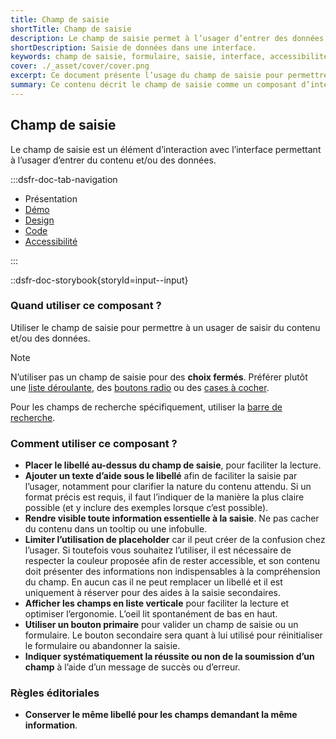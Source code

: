 ```yaml
---
title: Champ de saisie
shortTitle: Champ de saisie
description: Le champ de saisie permet à l’usager d’entrer des données dans une interface en respectant des règles de clarté et d’accessibilité.
shortDescription: Saisie de données dans une interface.
keywords: champ de saisie, formulaire, saisie, interface, accessibilité, design system, UX, UI, libellé, texte d’aide
cover: ./_asset/cover/cover.png
excerpt: Ce document présente l’usage du champ de saisie pour permettre à l’usager d’entrer des informations, en précisant les cas d’usage appropriés et les bonnes pratiques d’interface.
summary: Ce contenu décrit le champ de saisie comme un composant d’interface permettant à l’usager de saisir du contenu ou des données. Il indique quand l’utiliser, avec quelles alternatives dans le cas de choix fermés, et fournit des recommandations précises sur son usage, la disposition des éléments, les messages de retour, l’accessibilité et les libellés. Il s’adresse aux concepteurs et développeurs souhaitant garantir une saisie claire, efficace et cohérente dans leurs interfaces.
---
```


## Champ de saisie

Le champ de saisie est un élément d’interaction avec l’interface permettant à l’usager d’entrer du contenu et/ou des données.

:::dsfr-doc-tab-navigation

- Présentation
- [Démo](./demo/index.md)
- [Design](./design/index.md)
- [Code](./code/index.md)
- [Accessibilité](./accessibility/index.md)

:::

::dsfr-doc-storybook{storyId=input--input}

### Quand utiliser ce composant ?

Utiliser le champ de saisie pour permettre à un usager de saisir du contenu et/ou des données.

> [!NOTE]
> N’utiliser pas un champ de saisie pour des **choix fermés**. Préférer plutôt une [liste déroulante](../../../select/_part/doc/index.md), des [boutons radio](../../../radio/_part/doc/index.md) ou des [cases à cocher](../../../checkbox/_part/doc/index.md).
>
> Pour les champs de recherche spécifiquement, utiliser la [barre de recherche](../../../search/_part/doc/index.md).

### Comment utiliser ce composant ?

- **Placer le libellé au-dessus du champ de saisie**, pour faciliter la lecture.
- **Ajouter un texte d’aide sous le libellé** afin de faciliter la saisie par l’usager, notamment pour clarifier la nature du contenu attendu. Si un format précis est requis, il faut l’indiquer de la manière la plus claire possible (et y inclure des exemples lorsque c’est possible).
- **Rendre visible toute information essentielle à la saisie**. Ne pas cacher du contenu dans un tooltip ou une infobulle.
- **Limiter l’utilisation de placeholder** car il peut créer de la confusion chez l’usager. Si toutefois vous souhaitez l’utiliser, il est nécessaire de respecter la couleur proposée afin de rester accessible, et son contenu doit présenter des informations non indispensables à la compréhension du champ. En aucun cas il ne peut remplacer un libellé et il est uniquement à réserver pour des aides à la saisie secondaires.
- **Afficher les champs en liste verticale** pour faciliter la lecture et optimiser l’ergonomie. L’oeil lit spontanément de bas en haut.
- **Utiliser un bouton primaire** pour valider un champ de saisie ou un formulaire. Le bouton secondaire sera quant à lui utilisé pour réinitialiser le formulaire ou abandonner la saisie.
- **Indiquer systématiquement la réussite ou non de la soumission d’un champ** à l’aide d’un message de succès ou d’erreur.

### Règles éditoriales

- **Conserver le même libellé pour les champs demandant la même information**.
